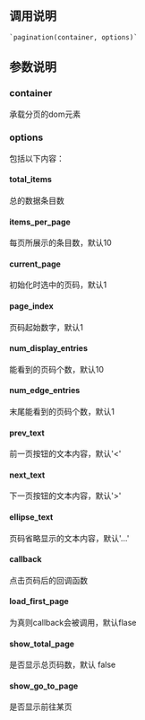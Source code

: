 ## 调用说明
    `pagination(container, options)`

## 参数说明

### container
承载分页的dom元素

### options
包括以下内容：

#### total_items
总的数据条目数

#### items_per_page
每页所展示的条目数，默认10

#### current_page
初始化时选中的页码，默认1

#### page_index
页码起始数字，默认1

#### num_display_entries
能看到的页码个数，默认10

#### num_edge_entries
末尾能看到的页码个数，默认1

#### prev_text
前一页按钮的文本内容，默认'&lt;'

#### next_text
下一页按钮的文本内容，默认'&gt;'

#### ellipse_text
页码省略显示的文本内容，默认'...'

#### callback
点击页码后的回调函数

#### load_first_page
为真则callback会被调用，默认flase

#### show_total_page
是否显示总页码数，默认 false

#### show_go_to_page
是否显示前往某页





